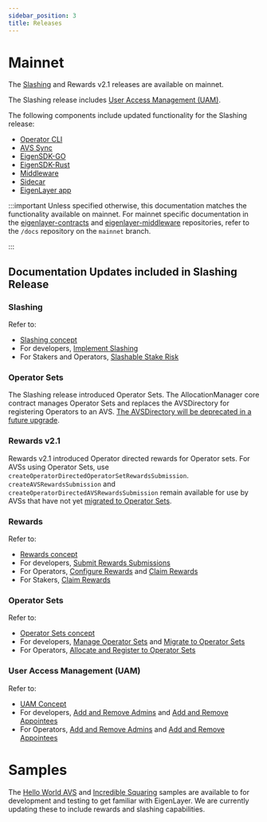 ```yaml
---
sidebar_position: 3
title: Releases
---
```

# Mainnet

The [Slashing](https://github.com/Layr-Labs/eigenlayer-contracts/releases/tag/v1.3.0) and Rewards v2.1 releases are available on mainnet.

The Slashing release includes [User Access Management (UAM)](concepts/uam/user-access-management.md).


The following components include updated functionality for the Slashing release:
* [Operator CLI](https://github.com/Layr-Labs/eigenlayer-cli)
* [AVS Sync](https://github.com/Layr-Labs/avs-sync)
* [EigenSDK-GO](https://github.com/Layr-Labs/eigensdk-go)
* [EigenSDK-Rust](https://github.com/Layr-Labs/eigensdk-rs)
* [Middleware](https://github.com/Layr-Labs/eigenlayer-middleware)
* [Sidecar](https://github.com/Layr-Labs/sidecar)
* [EigenLayer app](https://app.eigenlayer.xyz/)

:::important 
Unless specified otherwise, this documentation matches the functionality available on mainnet. For mainnet specific documentation 
in the [eigenlayer-contracts](https://github.com/Layr-Labs/eigenlayer-contracts) and [eigenlayer-middleware](https://github.com/Layr-Labs/eigenlayer-middleware) repositories, refer to the `/docs` repository on the `mainnet` branch.

:::

## Documentation Updates included in Slashing Release


### Slashing 

Refer to: 
* [Slashing concept](concepts/slashing/slashing-concept)
* For developers, [Implement Slashing](../developers/HowTo/build/slashing/implement-slashing)
* For Stakers and Operators, [Slashable Stake Risk](concepts/slashing/slashable-stake-risks)

### Operator Sets

The Slashing release introduced Operator Sets. The AllocationManager core contract manages Operator Sets and replaces
the AVSDirectory for registering Operators to an AVS. [The AVSDirectory will be deprecated in a future upgrade](https://docs.eigenlayer.xyz/developers/HowTo/slashing/migrate-to-operatorsets).

### Rewards v2.1

Rewards v2.1 introduced Operator directed rewards for Operator sets. For AVSs using Operator Sets, use `createOperatorDirectedOperatorSetRewardsSubmission`. 
`createAVSRewardsSubmission` and `createOperatorDirectedAVSRewardsSubmission` remain available for use by AVSs that have not yet [migrated to Operator Sets](https://docs.eigenlayer.xyz/developers/HowTo/slashing/migrate-to-operatorsets).


### Rewards 

Refer to:
* [Rewards concept](concepts/rewards/rewards-concept)
* For developers, [Submit Rewards Submissions](../developers/HowTo/build/submit-rewards-submissions)
* For Operators, [Configure Rewards](../operators/howto/confirgurerewards/set-rewards-split) and [Claim Rewards](https://docs.eigenlayer.xyz/operators/howto/confirgurerewards/set-rewards-split)
* For Stakers, [Claim Rewards](../restakers/restaking-guides/claim-rewards-app)

### Operator Sets

Refer to: 
* [Operator Sets concept](concepts/operator-sets/operator-sets-concept)
* For developers, [Manage Operator Sets](../developers/HowTo/build/manage-operator-sets) and [Migrate to Operator Sets](../developers/HowTo/build/slashing/migrate-to-operatorsets)
* For Operators, [Allocate and Register to Operator Sets](../operators/howto/operator-sets)

### User Access Management (UAM)

Refer to: 
* [UAM Concept](concepts/uam/user-access-management)
* For developers, [Add and Remove Admins](../developers/HowTo/build/uam/dev-add-remove-admins) and [Add and Remove Appointees](../developers/HowTo/build/uam/dev-add-remove-admins)
* For Operators, [Add and Remove Admins](../operators/howto/uam/op-add-remove-admins) and [Add and Remove Appointees](../operators/howto/uam/op-add-remove-appointees)

# Samples

The [Hello World AVS](https://github.com/Layr-Labs/hello-world-avs) and [Incredible Squaring](https://github.com/Layr-Labs/incredible-squaring-avs)
samples are available to for development and testing to get familiar with EigenLayer. We are currently updating these to 
include rewards and slashing capabilities.